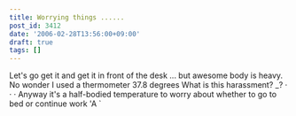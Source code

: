 ```yaml
---
title: Worrying things ......
post_id: 3412
date: '2006-02-28T13:56:00+09:00'
draft: true
tags: []
---
```


Let's go get it and get it in front of the desk ... but awesome body is heavy. No wonder I used a thermometer 37.8 degrees What is this harassment? _? · · · Anyway it's a half-bodied temperature to worry about whether to go to bed or continue work 'A `
